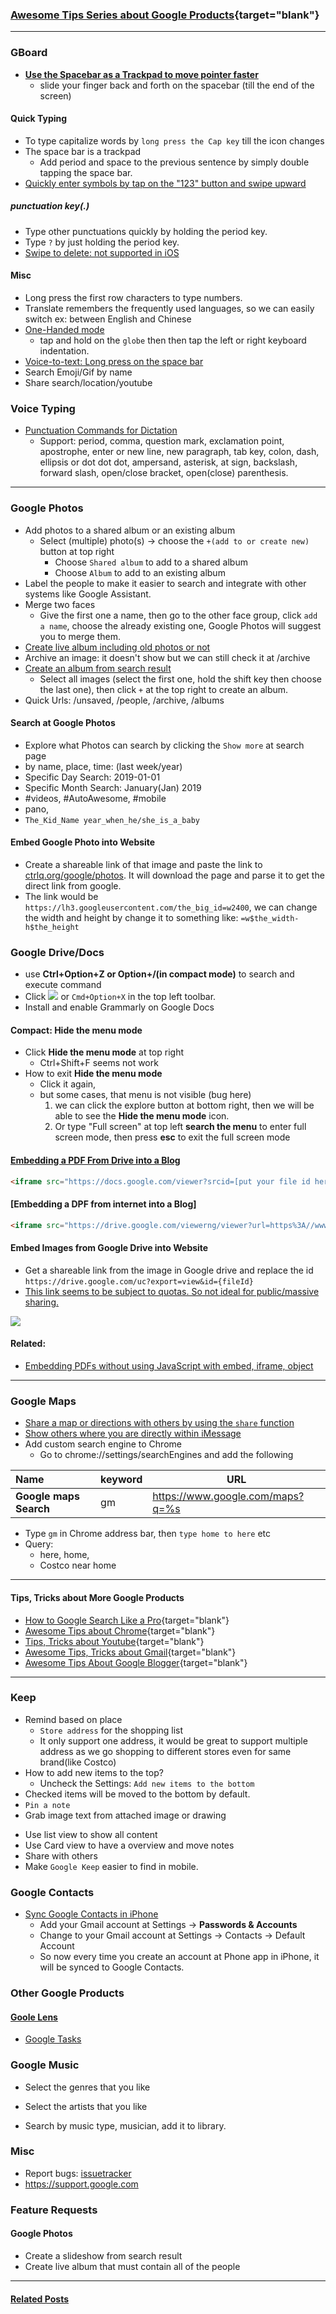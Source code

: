 <!-- SD:
Tips about how to effectively use Google products: like Chrome, Gmail, GBoard, Youtube, Blogger, Google Maps.
-->

<!-- ### What's New in Google
#### 06/2019
- [faster, on-device voice dictation](https://www.xda-developers.com/gboard-on-device-voice-dictation-pixel-phones/)
  - also in iOs, pretty amazing -->

### [Awesome Tips Series about Google Products](https://lifelongprogrammer.blogspot.com/search/label/Google_Series){target="blank"}
<script src="/feeds/posts/default/-/Google_Series?orderby=updated&amp;alt=json-in-script&amp;callback=series&amp;max-results=20"></script>

---

### GBoard
- [**Use the Spacebar as a Trackpad to move pointer faster**](https://ios.gadgethacks.com/how-to/20-tips-help-you-master-gboard-for-iphone-0182301/)
  - slide your finger back and forth on the spacebar (till the end of the screen)

#### Quick Typing
- To type capitalize words by `long press the Cap key`  till the icon changes
- The space bar is a trackpad
  - Add period and space to the previous sentence by simply double tapping the space bar.
- [Quickly enter symbols by tap on the "123" button and swipe upward](https://www.hongkiat.com/blog/new-gboard-features/)

##### punctuation key(.)
- Type other punctuations quickly by holding the period key.
- Type `?` by just holding the period key.
- [Swipe to delete: not supported in iOS](https://www.reddit.com/r/Android/comments/7aammm/gboards_quick_delete_swipe_gesture_for_typed/)

#### Misc
- Long press the first row characters to type numbers.
- Translate remembers the frequently used languages, so we can easily switch ex: between English and Chinese
- [One-Handed mode](https://www.iphoneincanada.ca/app-store/gboard-ios-one-handed-keyboard-ios-11/)
  - tap and hold on the `globe` then then tap the left or right keyboard indentation.
- [Voice-to-text: Long press on the space bar](https://mashtips.com/best-google-keyboard-iphone-features/)
- Search Emoji/Gif by name
- Share search/location/youtube


### Voice Typing
- [Punctuation Commands for Dictation](http://thedroidlawyer.com/2018/02/punctuation-commands-for-dictation-in-voice-to-text-for-android/)
  - Support: period, comma, question mark, exclamation point, apostrophe, enter or new line, new paragraph, tab key, colon, dash, ellipsis or dot dot dot, ampersand, asterisk, at sign, backslash, forward slash, open/close bracket, open(close) parenthesis.

---

### Google Photos
- Add photos to a shared album or an existing album
  - Select (multiple) photo(s) -> choose the `+(add to or create new)` button at top right
    - Choose `Shared album` to add to a shared album
    - Choose `Album` to add to an existing album
- Label the people to make it easier to search and integrate with other systems like Google Assistant.
- Merge two faces
  - Give the first one a name, then go to the other face group, click `add a name`, choose the already existing one, Google Photos will suggest you to merge them.
- [Create live album including old photos or not](https://www.pcmag.com/feature/345998/30-tricks-to-master-google-photos/27)
- Archive an image: it doesn't show but we can still check it at /archive
- [Create an album from search result](https://webapps.stackexchange.com/questions/97647/how-do-i-turn-a-google-photos-search-result-into-an-album)
  - Select all images (select the first one, hold the shift key then choose the last one), then click `+` at the top right to create an album.
- Quick Urls: /unsaved, /people, /archive, /albums

#### Search at Google Photos
- Explore what Photos can search by clicking the `Show more` at search page
- by name, place, time: (last week/year)
- Specific Day Search: 2019-01-01
- Specific Month Search: January(Jan) 2019
- #videos, #AutoAwesome, #mobile
- pano,
- `The_Kid_Name year_when_he/she_is_a_baby`

#### Embed Google Photo into Website
- Create a shareable link of that image and paste the link to [ctrlq.org/google/photos](https://ctrlq.org/google/photos/). It will download the page and parse it to get the direct link from google.
- The link would be `https://lh3.googleusercontent.com/the_big_id=w2400`, we can change the width and height by change it to something like: `=w$the_width-h$the_height`

### Google Drive/Docs
- use **Ctrl+Option+Z or Option+/(in compact mode)** to search and execute command
- Click ![](https://lh3.googleusercontent.com/vvhIoImkCw8IkwaKXKWIiYiCUlYihV-c-Igd6GLdeaYBBumgtolgE42VnVXbM_KYAA=w18-h18) or `Cmd+Option+X` in the top left toolbar.
- Install and enable Grammarly on Google Docs

#### Compact: Hide the menu mode
- Click **Hide the menu mode** at top right
  - Ctrl+Shift+F seems not work
- How to exit **Hide the menu mode**
  - Click it again,
  - but some cases, that menu is not visible (bug here)
    1. we can click the explore button at bottom right, then we will be able to see the **Hide the menu mode** icon.
    2. Or type "Full screen" at top left **search the menu** to enter full screen mode, then press **esc** to exit the full screen mode

#### [Embedding a PDF From Drive into a Blog](http://www.benschersten.com/blog/2014/04/embedding-a-pdf-from-drive-into-a-blog/)
```markdown
<iframe src="https://docs.google.com/viewer?srcid=[put your file id here]&pid=explorer&efh=false&a=v&chrome=false&embedded=true" width="580px" height="480px"></iframe>
```

#### [Embedding a DPF from internet into a Blog]
```Markdown
<iframe src="https://drive.google.com/viewerng/viewer?url=https%3A//www.crackingthecodinginterview.com/uploads/6/5/2/8/6528028/cracking_the_coding_skills_-_v6.pdf&amp;embedded=true" allowfullscreen="" frameborder="0" scrolling="no"></iframe>
```

#### Embed Images from Google Drive into Website
- Get a shareable link from the image in Google drive and replace the id `https://drive.google.com/uc?export=view&id={fileId}`
- [This link seems to be subject to quotas. So not ideal for public/massive sharing.](https://stackoverflow.com/questions/10311092/displaying-files-e-g-images-stored-in-google-drive-on-a-website)

![](http://drive.google.com/uc?export=view&id=1HfeI-lL69kP9gexkV3VoajLLWDp_riCu)

#### Related:
- [Embedding PDFs without using JavaScript with embed, iframe, object](https://pdfobject.com/static/)

---

### Google Maps<a name="google_maps"></a>
- [Share a map or directions with others by using the `share` function](https://support.google.com/maps/answer/144361?co=GENIE.Platform%3DiOS)
- [Show others where you are directly within iMessage](https://support.google.com/maps/answer/7300880)
- Add custom search engine to Chrome
  - Go to chrome://settings/searchEngines and add the following

| Name                   | keyword | URL                                                                                                 |
|:---------------------- |:------- | --------------------------------------------------------------------------------------------------- |
| **Google maps Search** | gm      | https://www.google.com/maps?q=%s                                                                    |
- Type `gm` in Chrome address bar, then `type home to here` etc
- Query:
  - here, home,
  - Costco near home

---

#### Tips, Tricks about More Google Products
- [How to Google Search Like a Pro](https://lifelongprogrammer.blogspot.com/2019/06/how-to-google-search-like-pro.html){target="blank"}
- [Awesome Tips about Chrome](https://lifelongprogrammer.blogspot.com/2018/06/awesome-tips-about-chrome.html){target="blank"}
- [Tips, Tricks about Youtube](https://lifelongprogrammer.blogspot.com/2019/06/tips-tricks-about-youtube.html){target="blank"}
- [Awesome Tips, Tricks about Gmail](https://lifelongprogrammer.blogspot.com/2019/06/awesome-tips-tricks-about-gmail.html){target="blank"}
- [Awesome Tips About Google Blogger](https://lifelongprogrammer.blogspot.com/2019/06/awesome-tips-about-google-blogger.html){target="blank"}

---

### Keep
- Remind based on place
  - `Store address` for the shopping list
  - It only support one address, it would be great to support multiple address as we go shopping to different stores even for same brand(like Costco)
- How to add new items to the top?
  - Uncheck the Settings: `Add new items to the bottom`
- Checked items will be moved to the bottom by default.
- `Pin a note`
- Grab image text from attached image or drawing
<!-- - Turn any note into a list by -->
- Use list view to show all content
- Use Card view to have a overview and move notes
- Share with others
- Make `Google Keep` easier to find in mobile.

### Google Contacts
- [Sync Google Contacts in iPhone](https://www.scrubly.com/blog/how-to-google-contacts/how-to-sync-google-contacts-with-the-iphone/)
  - Add your Gmail account at Settings -> **Passwords & Accounts**
  - Change to your Gmail account at Settings -> Contacts -> Default Account
  - So now every time you create an account at Phone app in iPhone, it will be synced to Google Contacts.

### Other Google Products
#### [Goole Lens](https://lens.google.com/)
- [Google Tasks](https://support.google.com/a/users/answer/9310341)

### Google Music
- Select the genres that you like
- Select the artists that you like

- Search by music type, musician, add it to library.

### Misc
- Report bugs: [issuetracker](https://issuetracker.google.com/)
- <https://support.google.com>

### Feature Requests
#### Google Photos
- Create a slideshow from search result
- Create live album that must contain all of the people

---

#### [Related Posts](https://lifelongprogrammer.blogspot.com/search/label/Google)<a name="related"></a>
<script src="/feeds/posts/default/-/Google?orderby=updated&amp;alt=json-in-script&amp;callback=weightedRandomRelatedPosts&amp;max-results=20"></script>
<script src="/feeds/posts/default/-/Dev Tips?orderby=updated&amp;alt=json-in-script&amp;callback=weightedRandomRelatedPosts&amp;max-results=20"></script>